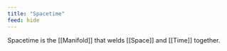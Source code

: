 ```yaml
---
title: "Spacetime"
feed: hide
---
```


Spacetime is the [[Manifold]] that welds [[Space]] and [[Time]] together.